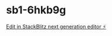 # sb1-6hkb9g

[Edit in StackBlitz next generation editor ⚡️](https://stackblitz.com/~/github.com/wick7034/sb1-6hkb9g)